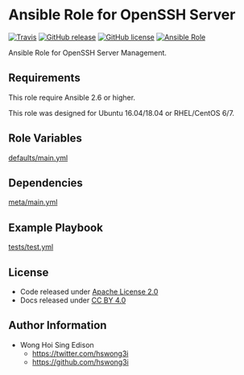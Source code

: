 Ansible Role for OpenSSH Server
===============================

[![Travis](https://img.shields.io/travis/alvistack/ansible-role-sshd.svg)](https://travis-ci.org/alvistack/ansible-role-sshd)
[![GitHub release](https://img.shields.io/github/release/alvistack/ansible-role-sshd.svg)](https://github.com/alvistack/ansible-role-sshd)
[![GitHub license](https://img.shields.io/github/license/alvistack/ansible-role-sshd.svg)](https://github.com/alvistack/ansible-role-sshd/blob/master/LICENSE)
[![Ansible Role](https://img.shields.io/badge/galaxy-alvistack.sshd-blue.svg)](https://galaxy.ansible.com/alvistack/sshd)

Ansible Role for OpenSSH Server Management.

Requirements
------------

This role require Ansible 2.6 or higher.

This role was designed for Ubuntu 16.04/18.04 or RHEL/CentOS 6/7.

Role Variables
--------------

[defaults/main.yml](defaults/main.yml)

Dependencies
------------

[meta/main.yml](meta/main.yml)

Example Playbook
----------------

[tests/test.yml](tests/test.yml)

License
-------

-   Code released under [Apache License 2.0](LICENSE)
-   Docs released under [CC BY 4.0](http://creativecommons.org/licenses/by/4.0/)

Author Information
------------------

-   Wong Hoi Sing Edison
    -   <https://twitter.com/hswong3i>
    -   <https://github.com/hswong3i>


